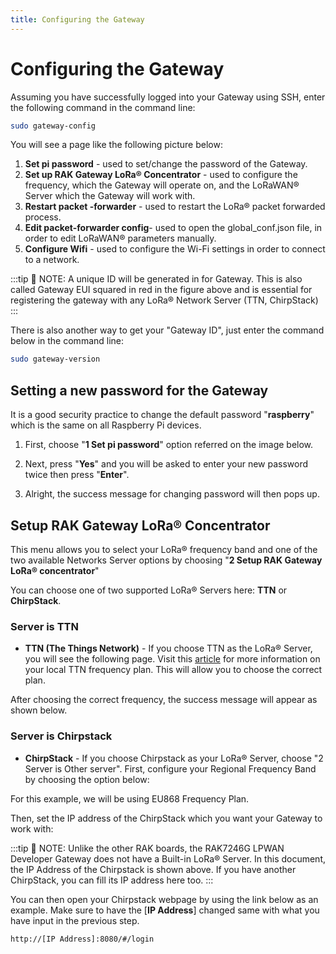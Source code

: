 ```yaml
---
title: Configuring the Gateway
---
```

# Configuring the Gateway

Assuming you have successfully logged into your Gateway using SSH, enter the following command in the command line:

```sh
sudo gateway-config
```

You will see a page like the following picture below:

<rk-img src="/assets/images/quick-start-guide/rak7246/gateway_id.png" width="100%" figure-number  = "1" caption="Config Options for the Gateway"/>

1. **Set pi password** - used to set/change the password of the Gateway.
2. **Set up RAK Gateway LoRa® Concentrator** - used to configure the frequency, which the Gateway will operate on, and the LoRaWAN® Server which the Gateway will work with.
3. **Restart packet -forwarder** - used to restart the LoRa® packet forwarded process.
4. **Edit packet-forwarder config**- used to open the global_conf.json file, in order to edit LoRaWAN® parameters manually.
5. **Configure Wifi** - used to configure the Wi-Fi settings in order to connect to a network.

:::tip 📝 NOTE:
 A unique ID will be generated in for Gateway. This is also called Gateway EUI squared in red in the figure above and is essential for registering the gateway with any LoRa® Network Server (TTN, ChirpStack)
:::

There is also another way to get your "Gateway ID", just enter the command below in the command line:

```sh
sudo gateway-version
```

<rk-img src="/assets/images/quick-start-guide/rak7246/gateway_id_cmd.png" width="70%" figure-number  = "2" caption="Gateway ID using the command line"/>

## Setting a new password for the Gateway
It is a good security practice to change the default password "**raspberry**" which is the same on all Raspberry Pi devices.

1. First, choose "**1 Set pi password**" option referred on the image below.

<rk-img src="/assets/images/quick-start-guide/rak7246/set_pi_pwd.png" width="100%" figure-number  = "3" caption="Set Pi Password"/>

2. Next, press "**Yes**" and you will be asked to enter your new password twice then press "**Enter**".

<rk-img src="/assets/images/quick-start-guide/rak7246/confirm_pwd.png" width="100%" figure-number  = "4" caption="Confirm Password Change"/>

3. Alright, the success message for changing password will then pops up.

<rk-img src="/assets/images/quick-start-guide/rak7246/success_pwd_change.png" width="100%" figure-number  = "5" caption="Successful Password Change"/>

## Setup RAK Gateway LoRa® Concentrator

This menu allows you to select your LoRa® frequency band and one of the two available Networks Server options by choosing "**2 Setup RAK Gateway LoRa® concentrator**"

<rk-img src="/assets/images/quick-start-guide/rak7246/setup_rak_gateway.png" width="100%" figure-number  = "6" caption="Choosing Setup RAK Gateway LoRa® concentrator"/>

You can choose one of two supported LoRa® Servers here: **TTN** or **ChirpStack**.

### Server is TTN

<rk-img src="/assets/images/quick-start-guide/rak7246/server_ttn.png" width="100%" figure-number  = "7" caption="Server is TTN"/>

* **TTN (The Things Network)** - If you choose TTN as the LoRa® Server, you will see the following page. Visit this [article](https://www.thethingsnetwork.org/docs/lorawan/frequencies-by-country.html) for more information on your local TTN frequency plan. This will allow you to choose the correct plan.


<rk-img src="/assets/images/quick-start-guide/rak7246/ttn_channel_plan.jpg" width="100%" figure-number  = "8" caption="Selecting the TTN Channel Plan"/>

After choosing the correct frequency, the success message will appear as shown below.

<rk-img src="/assets/images/quick-start-guide/rak7246/success_freq_change.png" width="100%" figure-number  = "9" caption="Successfully Changed the Frequency"/>

### Server is Chirpstack
<rk-img src="/assets/images/quick-start-guide/rak7246/chirpstack.png" width="100%" figure-number  = "10" caption="Server Is Chirpstack"/>

* **ChirpStack** - If you choose Chirpstack as your LoRa® Server, choose "2 Server is Other server". First, configure your Regional Frequency Band by choosing the option below:

<rk-img src="/assets/images/quick-start-guide/rak7246/reg_frequency.png" width="100%" figure-number  = "11" caption="Regional Frequency Band Option"/>

For this example, we will be using EU868 Frequency Plan.

<rk-img src="/assets/images/quick-start-guide/rak7246/select_chirpstack_plan.png" width="100%" figure-number  = "12" caption="Selecting the Chirpstack Channel Plan"/>

Then, set the IP address of the ChirpStack which you want your Gateway to work with:

<rk-img src="/assets/images/quick-start-guide/rak7246/default_ip.png" width="100%" figure-number  = "13" caption="Default LoRaServer IP Address"/>

:::tip 📝 NOTE:
 Unlike the other RAK boards, the RAK7246G LPWAN Developer Gateway does not have a Built-in LoRa® Server. In this document, the IP Address of the Chirpstack is shown above. If you have another ChirpStack, you can fill its IP address here too.
:::

You can then open your Chirpstack webpage by using the link below as an example. Make sure to have the [**IP Address**] changed same with what you have input in the previous step.

```http
http://[IP Address]:8080/#/login
```